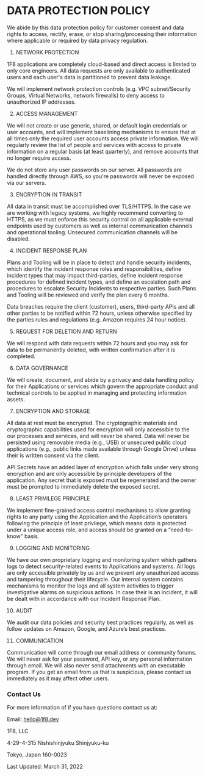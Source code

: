 # DATA PROTECTION POLICY
We abide by this data protection policy for customer consent and data rights to access, rectify, erase, or stop sharing/processing their information where applicable or required by data privacy regulation.

1. NETWORK PROTECTION

1F8 applications are completely cloud-based and direct access is limited to only core engineers. All data requests are only available to authenticated users and each user's data is partitioned to prevent data leakage.

We will implement network protection controls (e.g. VPC subnet/Security Groups, Virtual Networks, network firewalls) to deny access to unauthorized IP addresses.

2. ACCESS MANAGEMENT

We will not create or use generic, shared, or default login credentials or user accounts, and will implement baselining mechanisms to ensure that at all times only the required user accounts access private information. We will regularly review the list of people and services with access to private information on a regular basis (at least quarterly), and remove accounts that no longer require access.

We do not store any user passwords on our server. All passwords are handled directly through AWS, so you're passwords will never be exposed via our servers.

3. ENCRYPTION IN TRANSIT

All data in transit must be accomplished over TLS/HTTPS. In the case we are working with legacy systems, we highly recommend converting to HTTPS, as we must enforce this security control on all applicable external endpoints used by customers as well as internal communication channels and operational tooling. Unsecured communication channels will be disabled.

4. INCIDENT RESPONSE PLAN

Plans and Tooling will be in place to detect and handle security incidents, which identify the incident response roles and responsibilities, define incident types that may impact third-parties, define incident response procedures for defined incident types, and define an escalation path and procedures to escalate Security Incidents to respective parties. Such Plans and Tooling will be reviewed and verify the plan every 6 months.

Data breaches require the client (customer), users, third-party APIs and all other parties to be notified within 72 hours, unless otherwise specified by the parties rules and regulations (e.g. Amazon requires 24 hour notice).

5. REQUEST FOR DELETION AND RETURN

We will respond with data requests within 72 hours and you may ask for data to be permanently deleted, with written confirmation after it is completed.

6. DATA GOVERNANCE

We will create, document, and abide by a privacy and data handling policy for their Applications or services which govern the appropriate conduct and technical controls to be applied in managing and protecting information assets.

7. ENCRYPTION AND STORAGE

All data at rest must be encrypted. The cryptographic materials and cryptographic capabilities used for encryption will only accessible to the our processes and services, and will never be shared. Data will never be persisted using removable media (e.g., USB) or unsecured public cloud applications (e.g., public links made available through Google Drive) unless their is written consent via the client.

API Secrets have an added layer of encryption which falls under very strong encryption and are only accessible by principle developers of the application. Any secret that is exposed must be regenerated and the owner must be prompted to immediately delete the exposed secret.

8. LEAST PRIVILEGE PRINCIPLE

We implement fine-grained access control mechanisms to allow granting rights to any party using the Application and the Application’s operators following the principle of least privilege, which means data is protected under a unique access role, and access should be granted on a “need-to-know” basis.

9. LOGGING AND MONITORING

We have our own proprietary logging and monitoring system which gathers logs to detect security-related events to Applications and systems. All logs are only accessible privately by us and we prevent any unauthorized access and tampering throughout their lifecycle. Our internal system contains mechanisms to monitor the logs and all system activities to trigger investigative alarms on suspicious actions. In case their is an incident, it will be dealt with in accordance with our Incident Response Plan.

10. AUDIT

We audit our data policies and security best practices regularly, as well as follow updates on Amazon, Google, and Azure’s best practices.

11. COMMUNICATION

Communication will come through our email address or community forums. We will never ask for your password, API key, or any personal information through email. We will also never send attachments with an executable program. If you get an email from us that is suspicious, please contact us immediately as it may affect other users.

### Contact Us

For more information of if you have questions contact us at:

Email: hello@1f8.dev

1F8, LLC

4-29-4-315 Nishishinjyuku Shinjyuku-ku

Tokyo, Japan 160-0023

Last Updated: March 31, 2022
